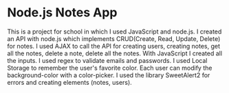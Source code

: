 # Node.js Notes App


This is a project for school in which I used JavaScript and node.js.
I created an API with node.js which implements CRUD(Create, Read, Update, Delete) for notes.
I used AJAX to call the API for creating users, creating notes, get all the notes, delete a note, delete all the notes.
With JavaScript I created all the inputs.
I used regex to validate emails and passwords.
I used Local Storage to remember the user's favorite color.
Each user can modify the background-color with a color-picker.
I used the library SweetAlert2 for errors and creating elements (notes, users).

